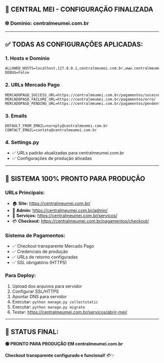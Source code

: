 ## 🎉 CENTRAL MEI - CONFIGURAÇÃO FINALIZADA

### 🌐 **Domínio:** centralmeumei.com.br

---

## ✅ **TODAS AS CONFIGURAÇÕES APLICADAS:**

### 1. **Hosts e Domínio**
```env
ALLOWED_HOSTS=localhost,127.0.0.1,centralmeumei.com.br,www.centralmeumei.com.br
DEBUG=False
```

### 2. **URLs Mercado Pago**
```env
MERCADOPAGO_SUCCESS_URL=https://centralmeumei.com.br/pagamentos/sucesso/
MERCADOPAGO_FAILURE_URL=https://centralmeumei.com.br/pagamentos/erro/
MERCADOPAGO_PENDING_URL=https://centralmeumei.com.br/pagamentos/pendente/
```

### 3. **Emails**
```env
DEFAULT_FROM_EMAIL=noreply@centralmeumei.com.br
CONTACT_EMAIL=contato@centralmeumei.com.br
```

### 4. **Settings.py**
- ✅ URLs padrão atualizadas para centralmeumei.com.br
- ✅ Configurações de produção ativadas

---

## 🚀 **SISTEMA 100% PRONTO PARA PRODUÇÃO**

### **URLs Principais:**
- 🏠 **Site:** https://centralmeumei.com.br/
- 🔧 **Admin:** https://centralmeumei.com.br/admin/
- 💼 **Serviços:** https://centralmeumei.com.br/servicos/
- 💳 **Checkout:** https://centralmeumei.com.br/pagamentos/checkout/

### **Sistema de Pagamentos:**
- ✅ Checkout transparente Mercado Pago
- ✅ Credenciais de produção
- ✅ URLs de retorno configuradas
- ✅ SSL obrigatório (HTTPS)

### **Para Deploy:**
1. Upload dos arquivos para servidor
2. Configurar SSL/HTTPS
3. Apontar DNS para servidor
4. Executar: `python manage.py collectstatic`
5. Executar: `python manage.py migrate`
6. Testar: https://centralmeumei.com.br/servicos/abrir-mei/

---

## 🎯 **STATUS FINAL:**
**🟢 PRONTO PARA PRODUÇÃO EM centralmeumei.com.br**

**Checkout transparente configurado e funcional!** 💳✨